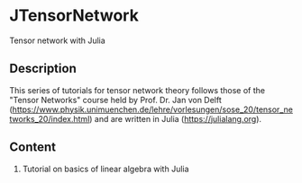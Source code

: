# JTensorNetwork
Tensor network with Julia


## Description
This series of tutorials for tensor network theory follows those of the "Tensor Networks" course held by Prof. Dr. Jan von Delft (https://www.physik.unimuenchen.de/lehre/vorlesungen/sose_20/tensor_networks_20/index.html) and are written in Julia (https://julialang.org).

## Content
1. Tutorial on basics of linear algebra with Julia
